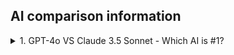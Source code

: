 ## AI comparison information

<details>
  <summary>1. GPT-4o VS Claude 3.5 Sonnet - Which AI is #1?</summary>

[Youtube - GPT-4o VS Claude 3.5 Sonnet - Which AI is #1](https://www.youtube.com/watch?v=_HYfYLm5QEA&t=105s)  

  Here's a summarized comparison table based on the video content:

| **Feature/Function**       | **ChatGPT (GPT-4)**                                                                                                 | **Claude (3.5 Sonnet)**                                                                                         | **Perplexity**                                                                                                |
|-----------------------------|--------------------------------------------------------------------------------------------------------------------|----------------------------------------------------------------------------------------------------------------|----------------------------------------------------------------------------------------------------------------|
| **Writing**                 | Produces concise, copy-ready content with no extra text; customizable with memory for tone preferences.             | Equally strong in writing but often includes unnecessary text; lacks memory function for tone customization.    | Not designed for creative or business writing; focuses on factual accuracy and research-oriented content.     |
| **Summarization**           | Provides clear and accurate summaries with customizable tones and formats.                                          | Equally effective at summarization with factual accuracy and options for structured output like tables.         | Focused on factual summaries but not as customizable as ChatGPT or Claude.                                    |
| **Vision/Images**           | Can analyze and interpret complex images and create visual presentations; includes DALL-E for image generation.     | Good at analyzing images and creating visual tables; lacks image generation capabilities.                       | No vision capabilities.                                                                                       |
| **Coding**                  | Provides coding solutions but lacks real-time interactivity for visual outputs.                                     | Excels in coding; creates interactive visual dashboards and previews directly.                                  | Limited or no direct coding functionalities.                                                                  |
| **Data Analytics**          | Effective for summarizing data but requires external tools for visualization.                                       | Superior in creating visualizations and interactive dashboards directly from data.                              | Limited or no data analytics capabilities.                                                                    |
| **Custom GPTs**             | Allows creation of tailored GPTs for specific tasks; highly beneficial for specialized applications.                | Lacks this feature entirely.                                                                                   | Not applicable.                                                                                               |
| **Web Browsing**            | Limited browsing; sometimes generates non-functional or incorrect links.                                            | No web browsing capabilities.                                                                                   | Strong at real-time research with accurate and verifiable links.                                              |
| **Research**                | Struggles with providing reliable, clickable links; better suited for offline research tasks.                       | Cannot perform online research; suitable for internal knowledge-based queries.                                  | Excellent for research; acts as an AI-powered search engine with reliable citations.                          |
| **Image Generation**        | Supports image generation using DALL-E (paid version).                                                             | No image generation capability.                                                                                 | No image generation capability.                                                                               |
| **Complex Reasoning**       | Strong logical reasoning and problem-solving abilities; customizable for detailed analysis.                         | Equally strong in reasoning; occasionally provides more accurate interpretations.                               | Not designed for reasoning tasks; focuses on factual information delivery.                                    |
| **Cost and Access**         | Requires a paid subscription for advanced features and unlimited access.                                            | Paid version necessary for extended usage; free version limited in message count.                               | Free version offers sufficient features for research; premium version extends functionalities.                |
| **Customization**           | Highly customizable with memory and custom GPTs.                                                                   | Limited customization; lacks memory or custom model functionality.                                              | Limited to no customization options.                                                                          |
| **Ease of Use**             | User-friendly interface; integration with tools like Google Drive enhances functionality.                           | Intuitive interface but lacks integration with external tools or memory functions.                              | Simple to use; best for straightforward research tasks.                                                       |

### **Summary of Use Cases:**
- **ChatGPT (GPT-4):** Best for writing, summarization, and creating custom AI tools for specific needs. Includes image generation and strong integration capabilities.
- **Claude (3.5 Sonnet):** Excels in coding and visual data analytics; suitable for creating structured outputs like tables and dashboards.
- **Perplexity:** Ideal for real-time research and providing factual, accurate information with verifiable links.
</details>
